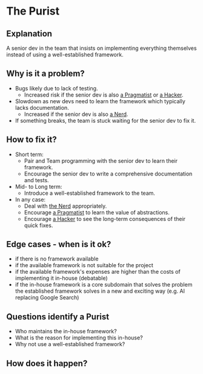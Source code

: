 # The Purist
## Explanation
A senior dev in the team that insists on implementing everything themselves instead of using a well-established framework.

## Why is it a problem?
* Bugs likely due to lack of testing.
  * Increased risk if the senior dev is also [a Pragmatist](The-Pragmatist.md) or [a Hacker](The-Hacker.md).
* Slowdown as new devs need to learn the framework which typically lacks documentation.
  * Increased if the senior dev is also [a Nerd](The-Nerd.md).
* If something breaks, the team is stuck waiting for the senior dev to fix it.

## How to fix it?
* Short term: 
  * Pair and Team programming with the senior dev to learn their framework.
  * Encourage the senior dev to write a comprehensive documentation and tests.
* Mid- to Long term:
  * Introduce a well-established framework to the team.
* In any case:
  * Deal with [the Nerd](The-Nerd.md) appropriately.
  * Encourage [a Pragmatist](The-Pragmatist.md) to learn the value of abstractions.
  * Encourage [a Hacker](The-Hacker.md) to see the long-term consequences of their quick fixes.

## Edge cases - when is it ok?
* if there is no framework available
* if the available framework is not suitable for the project
* if the available framework's expenses are higher than the costs of implementing it in-house (debatable)
* if the in-house framework is a core subdomain that solves the problem the established framework solves in a new and exciting way (e.g. AI replacing Google Search)

## Questions identify a Purist
* Who maintains the in-house framework?
* What is the reason for implementing this in-house?
* Why not use a well-established framework?
 

## How does it happen?

